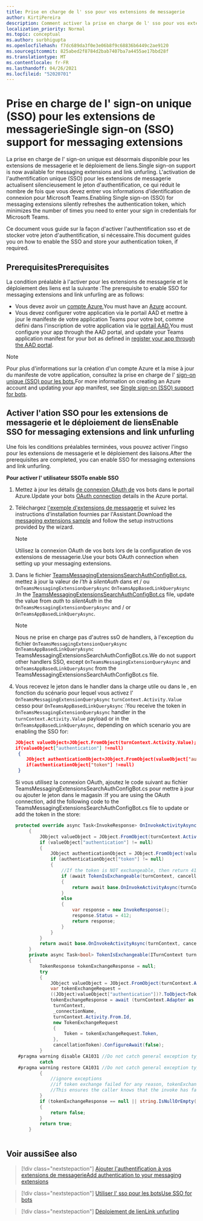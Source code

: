 ```yaml
---
title: Prise en charge de l' sso pour vos extensions de messagerie
author: KirtiPereira
description: Comment activer la prise en charge de l' sso pour vos extensions de messagerie
localization_priority: Normal
ms.topic: conceptual
ms.author: surbhigupta
ms.openlocfilehash: f7dc689da3f0e3e06b8f9c68836b6449c2ae9120
ms.sourcegitcommit: 825abed2f8784d2bab7407ba7a4455ae17bbd28f
ms.translationtype: MT
ms.contentlocale: fr-FR
ms.lasthandoff: 04/26/2021
ms.locfileid: "52020701"
---
```

# <a name="single-sign-on-sso-support-for-messaging-extensions"></a><span data-ttu-id="ee68f-103">Prise en charge de l' sign-on unique (SSO) pour les extensions de messagerie</span><span class="sxs-lookup"><span data-stu-id="ee68f-103">Single sign-on (SSO) support for messaging extensions</span></span>
 
<span data-ttu-id="ee68f-104">La prise en charge de l' sign-on unique est désormais disponible pour les extensions de messagerie et le déploiement de liens.</span><span class="sxs-lookup"><span data-stu-id="ee68f-104">Single sign-on support is now available for messaging extensions and link unfurling.</span></span> <span data-ttu-id="ee68f-105">L'activation de l'authentification unique (SSO) pour les extensions de messagerie actualisent silencieusement le jeton d'authentification, ce qui réduit le nombre de fois que vous devez entrer vos informations d'identification de connexion pour Microsoft Teams.</span><span class="sxs-lookup"><span data-stu-id="ee68f-105">Enabling Single sign-on (SSO) for messaging extensions silently refreshes the authentication token, which minimizes the number of times you need to enter your sign in credentials for Microsoft Teams.</span></span>

<span data-ttu-id="ee68f-106">Ce document vous guide sur la façon d'activer l'authentification sso et de stocker votre jeton d'authentification, si nécessaire.</span><span class="sxs-lookup"><span data-stu-id="ee68f-106">This document guides you on how to enable the SSO and store your authentication token, if required.</span></span>

## <a name="prerequisites"></a><span data-ttu-id="ee68f-107">Prerequisites</span><span class="sxs-lookup"><span data-stu-id="ee68f-107">Prerequisites</span></span>

<span data-ttu-id="ee68f-108">La condition préalable à l'activer pour les extensions de messagerie et le déploiement des liens est la suivante :</span><span class="sxs-lookup"><span data-stu-id="ee68f-108">The prerequisite to enable SSO for messaging extensions and link unfurling are as follows:</span></span>
* <span data-ttu-id="ee68f-109">Vous devez avoir un [compte Azure.](https://azure.microsoft.com/en-us/free/)</span><span class="sxs-lookup"><span data-stu-id="ee68f-109">You must have an [Azure](https://azure.microsoft.com/en-us/free/) account.</span></span>
* <span data-ttu-id="ee68f-110">Vous devez configurer votre application via le portail AAD et mettre à jour le manifeste de votre application Teams pour votre bot, comme défini dans l'inscription de votre application via le [portail AAD.](../../bots/how-to/authentication/auth-aad-sso-bots.md#register-your-app-through-the-aad-portal)</span><span class="sxs-lookup"><span data-stu-id="ee68f-110">You must configure your app through the AAD portal, and update your Teams application manifest for your bot as defined in [register your app through the AAD portal](../../bots/how-to/authentication/auth-aad-sso-bots.md#register-your-app-through-the-aad-portal).</span></span>

> [!NOTE]
> <span data-ttu-id="ee68f-111">Pour plus d'informations sur la création d'un compte Azure et la mise à jour du manifeste de votre application, consultez la prise en charge de l' [sign-on unique (SSO) pour les bots.](../../bots/how-to/authentication/auth-aad-sso-bots.md)</span><span class="sxs-lookup"><span data-stu-id="ee68f-111">For more information on creating an Azure account and updating your app manifest, see [Single sign-on (SSO) support for bots](../../bots/how-to/authentication/auth-aad-sso-bots.md).</span></span>

## <a name="enable-sso-for-messaging-extensions-and-link-unfurling"></a><span data-ttu-id="ee68f-112">Activer l'ation SSO pour les extensions de messagerie et le déploiement de liens</span><span class="sxs-lookup"><span data-stu-id="ee68f-112">Enable SSO for messaging extensions and link unfurling</span></span>

<span data-ttu-id="ee68f-113">Une fois les conditions préalables terminées, vous pouvez activer l'ingso pour les extensions de messagerie et le déploiement des liaisons.</span><span class="sxs-lookup"><span data-stu-id="ee68f-113">After the prerequisites are completed, you can enable SSO for messaging extensions and link unfurling.</span></span>

<span data-ttu-id="ee68f-114">**Pour activer l' utilisateur SSO**</span><span class="sxs-lookup"><span data-stu-id="ee68f-114">**To enable SSO**</span></span>
1. <span data-ttu-id="ee68f-115">Mettez à jour les détails [de connexion OAuth de](../../bots/how-to/authentication/auth-aad-sso-bots.md#update-the-azure-portal-with-the-oauth-connection) vos bots dans le portail Azure.</span><span class="sxs-lookup"><span data-stu-id="ee68f-115">Update your bots [OAuth connection](../../bots/how-to/authentication/auth-aad-sso-bots.md#update-the-azure-portal-with-the-oauth-connection) details in the Azure portal.</span></span>
2. <span data-ttu-id="ee68f-116">Téléchargez [l'exemple d'extensions de messagerie](https://github.com/microsoft/BotBuilder-Samples/tree/main/samples/csharp_dotnetcore/52.teams-messaging-extensions-search-auth-config) et suivez les instructions d'installation fournies par l'Assistant.</span><span class="sxs-lookup"><span data-stu-id="ee68f-116">Download the [messaging extensions sample](https://github.com/microsoft/BotBuilder-Samples/tree/main/samples/csharp_dotnetcore/52.teams-messaging-extensions-search-auth-config) and follow the setup instructions provided by the wizard.</span></span>
   > [!NOTE]
   > <span data-ttu-id="ee68f-117">Utilisez la connexion OAuth de vos bots lors de la configuration de vos extensions de messagerie.</span><span class="sxs-lookup"><span data-stu-id="ee68f-117">Use your bots OAuth connection when setting up your messaging extensions.</span></span>
3. <span data-ttu-id="ee68f-118">Dans le fichier [TeamsMessagingExtensionsSearchAuthConfigBot.cs,](https://github.com/microsoft/BotBuilder-Samples/tree/main/samples/csharp_dotnetcore/52.teams-messaging-extensions-search-auth-config/Bots/TeamsMessagingExtensionsSearchAuthConfigBot.cs) mettez à jour la valeur de *l'th* à *silentAuth* dans et / ou `OnTeamsMessagingExtensionQueryAsync` `OnTeamsAppBasedLinkQueryAsync` .</span><span class="sxs-lookup"><span data-stu-id="ee68f-118">In the [TeamsMessagingExtensionsSearchAuthConfigBot.cs](https://github.com/microsoft/BotBuilder-Samples/tree/main/samples/csharp_dotnetcore/52.teams-messaging-extensions-search-auth-config/Bots/TeamsMessagingExtensionsSearchAuthConfigBot.cs) file, update the value from *auth* to *silentAuth* in the `OnTeamsMessagingExtensionQueryAsync` and / or `OnTeamsAppBasedLinkQueryAsync`.</span></span>  

    > [!NOTE]
    > <span data-ttu-id="ee68f-119">Nous ne prise en charge pas d'autres ssO de handlers, à l'exception du fichier `OnTeamsMessagingExtensionQueryAsync` `OnTeamsAppBasedLinkQueryAsync` TeamsMessagingExtensionsSearchAuthConfigBot.cs.</span><span class="sxs-lookup"><span data-stu-id="ee68f-119">We do not support other handlers SSO, except `OnTeamsMessagingExtensionQueryAsync` and `OnTeamsAppBasedLinkQueryAsync` from the TeamsMessagingExtensionsSearchAuthConfigBot.cs file.</span></span>
   
4. <span data-ttu-id="ee68f-120">Vous recevez le jeton dans le handler dans la charge utile ou dans le , en fonction du scénario pour lequel vous activez l' `OnTeamsMessagingExtensionQueryAsync` `turnContext.Activity.Value` cesso pour `OnTeamsAppBasedLinkQueryAsync` :</span><span class="sxs-lookup"><span data-stu-id="ee68f-120">You receive the token in `OnTeamsMessagingExtensionQueryAsync` handler in the `turnContext.Activity.Value` payload or in the `OnTeamsAppBasedLinkQueryAsync`, depending on which scenario you are enabling the SSO for:</span></span>

    ```json
    JObject valueObject=JObject.FromObject(turnContext.Activity.Value);
    if(valueObject["authentication"] !=null)
     {
        JObject authenticationObject=JObject.FromObject(valueObject["authentication"]);
        if(authenticationObject["token"] !=null)
     }
    
     ```
  
    <span data-ttu-id="ee68f-121">Si vous utilisez la connexion OAuth, ajoutez le code suivant au fichier TeamsMessagingExtensionsSearchAuthConfigBot.cs pour mettre à jour ou ajouter le jeton dans le magasin :</span><span class="sxs-lookup"><span data-stu-id="ee68f-121">If you are using the OAuth connection, add the following code to the TeamsMessagingExtensionsSearchAuthConfigBot.cs file to update or add the token in the store:</span></span>
    
   ```C#
   protected override async Task<InvokeResponse> OnInvokeActivityAsync(ITurnContext<IInvokeActivity> turnContext, CancellationToken cancellationToken)
        {
            JObject valueObject = JObject.FromObject(turnContext.Activity.Value);
            if (valueObject["authentication"] != null)
            {
                JObject authenticationObject = JObject.FromObject(valueObject["authentication"]);
                if (authenticationObject["token"] != null)
                {
                    //If the token is NOT exchangeable, then return 412 to require user consent
                    if (await TokenIsExchangeable(turnContext, cancellationToken))
                    {
                        return await base.OnInvokeActivityAsync(turnContext, cancellationToken).ConfigureAwait(false);
                    }
                    else
                    {
                        var response = new InvokeResponse();
                        response.Status = 412;
                        return response;
                    }
                }
            }
            return await base.OnInvokeActivityAsync(turnContext, cancellationToken).ConfigureAwait(false);
        }
        private async Task<bool> TokenIsExchangeable(ITurnContext turnContext, CancellationToken cancellationToken)
        {
            TokenResponse tokenExchangeResponse = null;
            try
            {
                JObject valueObject = JObject.FromObject(turnContext.Activity.Value);
                var tokenExchangeRequest =
                ((JObject)valueObject["authentication"])?.ToObject<TokenExchangeInvokeRequest>();
                tokenExchangeResponse = await (turnContext.Adapter as IExtendedUserTokenProvider).ExchangeTokenAsync(
                 turnContext,
                 _connectionName,
                 turnContext.Activity.From.Id,
                 new TokenExchangeRequest
                 {
                     Token = tokenExchangeRequest.Token,
                 },
                 cancellationToken).ConfigureAwait(false);
            }
    #pragma warning disable CA1031 //Do not catch general exception types (ignoring, see comment below)
            catch
    #pragma warning restore CA1031 //Do not catch general exception types
            {
                //ignore exceptions
                //if token exchange failed for any reason, tokenExchangeResponse above remains null, and a failure invoke response is sent to the caller.
                //This ensures the caller knows that the invoke has failed.
            }
            if (tokenExchangeResponse == null || string.IsNullOrEmpty(tokenExchangeResponse.Token))
            {
                return false;
            }
            return true;
        }
    
    ```    

## <a name="see-also"></a><span data-ttu-id="ee68f-122">Voir aussi</span><span class="sxs-lookup"><span data-stu-id="ee68f-122">See also</span></span>

> [!div class="nextstepaction"]
> [<span data-ttu-id="ee68f-123">Ajouter l'authentification à vos extensions de messagerie</span><span class="sxs-lookup"><span data-stu-id="ee68f-123">Add authentication to your messaging extensions</span></span>](add-authentication.md)

> [!div class="nextstepaction"]
> [<span data-ttu-id="ee68f-124">Utiliser l' sso pour les bots</span><span class="sxs-lookup"><span data-stu-id="ee68f-124">Use SSO for bots</span></span>](../../bots/how-to/authentication/auth-aad-sso-bots.md)

> [!div class="nextstepaction"]
> [<span data-ttu-id="ee68f-125">Déploiement de lien</span><span class="sxs-lookup"><span data-stu-id="ee68f-125">Link unfurling</span></span>](link-unfurling.md)

